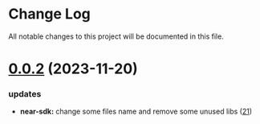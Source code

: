 
# Change Log

All notable changes to this project will be documented in this file.

# [0.0.2](https://github.com/xiaohuasheng0x1/blockchains) (2023-11-20)

### updates

- **near-sdk:** change some files name and remove some unused libs ([21](https://github.com/xiaohuasheng0x1/blockchains/pull/21))
